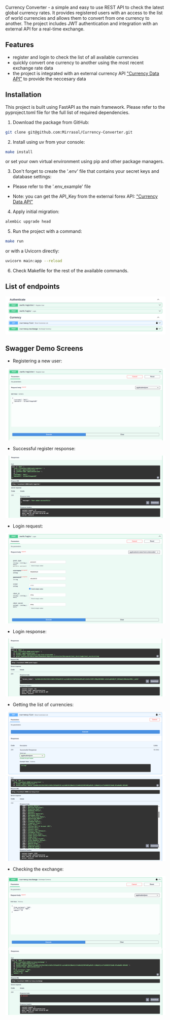 
Currency Converter - a simple and easy to use REST API to check the latest global currency rates. It provides registered users with an access to the list of world currencies and allows them to convert from one currency to another. The project includes JWT authentication and integration with an external API for a real-time exchange.


## Features

  - register and login to check the list of all available currencies
  - quickly convert one currency to another using the most recent exchange rate data
  - the project is integrated with an external currency API ["Currency Data API"](https://apilayer.com/marketplace/currency_data-api) to provide the neccesary data

## Installation

This project is built using FastAPI as the main framework. Please refer to the pyproject.toml file for the full list of required dependencies.

1) Download the package from GitHub:

```bash
git clone git@github.com:Mirrasol/Currency-Converter.git
```

2) Install using uv from your console:

```bash
make install
```

or set your own virtual environment using pip and other package managers.

3) Don't forget to create the '.env' file that contains your secret keys and database settings: 
 - Please refer to the '.env_example' file

 - Note: you can get the API_Key from the external forex API: ["Currency Data API"](https://apilayer.com/marketplace/currency_data-api)

4) Apply initial migration:

```bash
alembic upgrade head
```

5) Run the project with a command:

```bash
make run
```

or with a Uvicorn directly:

```bash
uvicorn main:app --reload
```

6) Check Makefile for the rest of the available commands.

## List of endpoints

![](/img/endpoints.png)

## Swagger Demo Screens

- Registering a new user:

![](/img/2_register.png)

- Successful register response:

![](img/3_register_response.png)

-  Login request:

![](img/4_login.png)

- Login response:

![](img/5_login_response.png)

- Getting the list of currencies:

![](img/6_curr_list.png)
![](img/7_curr_list_response.png)

- Checking the exchange:

![](img/8_exchange.png)
![](img/9_exchange_response.png)
